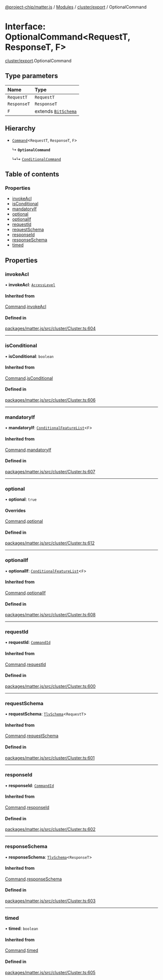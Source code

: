[@project-chip/matter.js](../README.md) / [Modules](../modules.md) / [cluster/export](../modules/cluster_export.md) / OptionalCommand

# Interface: OptionalCommand\<RequestT, ResponseT, F\>

[cluster/export](../modules/cluster_export.md).OptionalCommand

## Type parameters

| Name | Type |
| :------ | :------ |
| `RequestT` | `RequestT` |
| `ResponseT` | `ResponseT` |
| `F` | extends [`BitSchema`](../modules/schema_export.md#bitschema) |

## Hierarchy

- [`Command`](cluster_export.Command.md)\<`RequestT`, `ResponseT`, `F`\>

  ↳ **`OptionalCommand`**

  ↳↳ [`ConditionalCommand`](cluster_export.ConditionalCommand.md)

## Table of contents

### Properties

- [invokeAcl](cluster_export.OptionalCommand.md#invokeacl)
- [isConditional](cluster_export.OptionalCommand.md#isconditional)
- [mandatoryIf](cluster_export.OptionalCommand.md#mandatoryif)
- [optional](cluster_export.OptionalCommand.md#optional)
- [optionalIf](cluster_export.OptionalCommand.md#optionalif)
- [requestId](cluster_export.OptionalCommand.md#requestid)
- [requestSchema](cluster_export.OptionalCommand.md#requestschema)
- [responseId](cluster_export.OptionalCommand.md#responseid)
- [responseSchema](cluster_export.OptionalCommand.md#responseschema)
- [timed](cluster_export.OptionalCommand.md#timed)

## Properties

### invokeAcl

• **invokeAcl**: [`AccessLevel`](../enums/cluster_export.AccessLevel.md)

#### Inherited from

[Command](cluster_export.Command.md).[invokeAcl](cluster_export.Command.md#invokeacl)

#### Defined in

[packages/matter.js/src/cluster/Cluster.ts:604](https://github.com/project-chip/matter.js/blob/c15b1068/packages/matter.js/src/cluster/Cluster.ts#L604)

___

### isConditional

• **isConditional**: `boolean`

#### Inherited from

[Command](cluster_export.Command.md).[isConditional](cluster_export.Command.md#isconditional)

#### Defined in

[packages/matter.js/src/cluster/Cluster.ts:606](https://github.com/project-chip/matter.js/blob/c15b1068/packages/matter.js/src/cluster/Cluster.ts#L606)

___

### mandatoryIf

• **mandatoryIf**: [`ConditionalFeatureList`](../modules/cluster_export.md#conditionalfeaturelist)\<`F`\>

#### Inherited from

[Command](cluster_export.Command.md).[mandatoryIf](cluster_export.Command.md#mandatoryif)

#### Defined in

[packages/matter.js/src/cluster/Cluster.ts:607](https://github.com/project-chip/matter.js/blob/c15b1068/packages/matter.js/src/cluster/Cluster.ts#L607)

___

### optional

• **optional**: ``true``

#### Overrides

[Command](cluster_export.Command.md).[optional](cluster_export.Command.md#optional)

#### Defined in

[packages/matter.js/src/cluster/Cluster.ts:612](https://github.com/project-chip/matter.js/blob/c15b1068/packages/matter.js/src/cluster/Cluster.ts#L612)

___

### optionalIf

• **optionalIf**: [`ConditionalFeatureList`](../modules/cluster_export.md#conditionalfeaturelist)\<`F`\>

#### Inherited from

[Command](cluster_export.Command.md).[optionalIf](cluster_export.Command.md#optionalif)

#### Defined in

[packages/matter.js/src/cluster/Cluster.ts:608](https://github.com/project-chip/matter.js/blob/c15b1068/packages/matter.js/src/cluster/Cluster.ts#L608)

___

### requestId

• **requestId**: [`CommandId`](../modules/datatype_export.md#commandid)

#### Inherited from

[Command](cluster_export.Command.md).[requestId](cluster_export.Command.md#requestid)

#### Defined in

[packages/matter.js/src/cluster/Cluster.ts:600](https://github.com/project-chip/matter.js/blob/c15b1068/packages/matter.js/src/cluster/Cluster.ts#L600)

___

### requestSchema

• **requestSchema**: [`TlvSchema`](../classes/tlv_export.TlvSchema.md)\<`RequestT`\>

#### Inherited from

[Command](cluster_export.Command.md).[requestSchema](cluster_export.Command.md#requestschema)

#### Defined in

[packages/matter.js/src/cluster/Cluster.ts:601](https://github.com/project-chip/matter.js/blob/c15b1068/packages/matter.js/src/cluster/Cluster.ts#L601)

___

### responseId

• **responseId**: [`CommandId`](../modules/datatype_export.md#commandid)

#### Inherited from

[Command](cluster_export.Command.md).[responseId](cluster_export.Command.md#responseid)

#### Defined in

[packages/matter.js/src/cluster/Cluster.ts:602](https://github.com/project-chip/matter.js/blob/c15b1068/packages/matter.js/src/cluster/Cluster.ts#L602)

___

### responseSchema

• **responseSchema**: [`TlvSchema`](../classes/tlv_export.TlvSchema.md)\<`ResponseT`\>

#### Inherited from

[Command](cluster_export.Command.md).[responseSchema](cluster_export.Command.md#responseschema)

#### Defined in

[packages/matter.js/src/cluster/Cluster.ts:603](https://github.com/project-chip/matter.js/blob/c15b1068/packages/matter.js/src/cluster/Cluster.ts#L603)

___

### timed

• **timed**: `boolean`

#### Inherited from

[Command](cluster_export.Command.md).[timed](cluster_export.Command.md#timed)

#### Defined in

[packages/matter.js/src/cluster/Cluster.ts:605](https://github.com/project-chip/matter.js/blob/c15b1068/packages/matter.js/src/cluster/Cluster.ts#L605)
